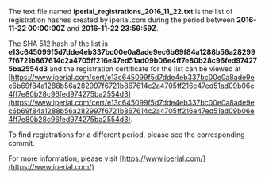 The text file named **iperial_registrations_2016_11_22.txt** is the list of registration hashes created by iperial.com during the period between **2016-11-22 00:00:00Z** and **2016-11-22 23:59:59Z**.

The SHA 512 hash of the list is **e13c645099f5d7dde4eb337bc00e0a8ade9ec6b69f84a1288b56a282997f6721b867614c2a4705ff216e47ed51ad09b06e4ff7e80b28c96fed974275ba2554d3** and the registration certificate for the list can be viewed at [https://www.iperial.com/cert/e13c645099f5d7dde4eb337bc00e0a8ade9ec6b69f84a1288b56a282997f6721b867614c2a4705ff216e47ed51ad09b06e4ff7e80b28c96fed974275ba2554d3](https://www.iperial.com/cert/e13c645099f5d7dde4eb337bc00e0a8ade9ec6b69f84a1288b56a282997f6721b867614c2a4705ff216e47ed51ad09b06e4ff7e80b28c96fed974275ba2554d3).

To find registrations for a different period, please see the corresponding commit.

For more information, please visit [https://www.iperial.com/](https://www.iperial.com/)
